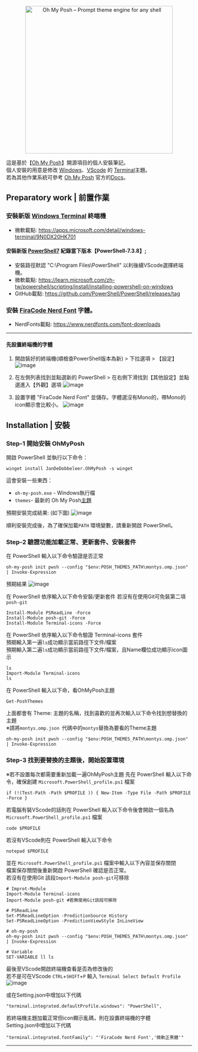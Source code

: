 <!-- markdownlint-disable -->
<p align="center">
  <img
    width="400"
    src="https://raw.githubusercontent.com/jandedobbeleer/oh-my-posh/main/website/static/img/logo.png"
    alt="Oh My Posh – Prompt theme engine for any shell"
  />
</p>

<!-- markdownlint-enable -->

這是基於【[Oh My Posh](https://ohmyposh.dev/)】開源項目的個人安裝筆記。  
個人安裝的用意是修改 [Windows](https://www.microsoft.com/zh-tw/windows)、[VScode](https://code.visualstudio.com/) 的 [Terminal](https://apps.microsoft.com/detail/windows-terminal/9N0DX20HK701)主題。  
若為其他作業系統可參考 [Oh My Posh](https://ohmyposh.dev/) 官方的[Docs](https://ohmyposh.dev/docs/)。

## Preparatory work | 前置作業

### 安裝新版 [Windows Terminal](https://apps.microsoft.com/detail/windows-terminal/9N0DX20HK701) 終端機
* 微軟載點: https://apps.microsoft.com/detail/windows-terminal/9N0DX20HK701

#### 安裝新版  [PowerShell7](https://learn.microsoft.com/zh-tw/powershell/scripting/install/installing-powershell-on-windows) 紀錄當下版本【PowerShell-7.3.8】;
* 安裝路徑默認 "C:\Program Files\PowerShell\" 以利後續VScode選擇終端機。
* 微軟載點: https://learn.microsoft.com/zh-tw/powershell/scripting/install/installing-powershell-on-windows
* GitHub載點: https://github.com/PowerShell/PowerShell/releases/tag
### 安裝 [FiraCode Nerd Font](https://www.nerdfonts.com/font-downloads) 字體。
* NerdFonts載點: https://www.nerdfonts.com/font-downloads
---
#### 先設置終端機的字體
1. 開啟裝好的終端機(順檢查PowerShell版本為新) > 下拉選項 > 【設定】
![image](https://github.com/nicole27313864/Terminal-Themes-Insstall/assets/39577035/92d713e8-7308-4091-8b61-6ffeec5e8cee)

3. 在左側列表找到並點選新的 PowerShell > 在右側下滑找到【其他設定】並點選進入【外觀】選項
![image](https://github.com/nicole27313864/Terminal-Themes-Insstall/assets/39577035/635c1ae8-6cd6-48a8-bd65-cf7e6a36e705)

5. 設置字體 "FiraCode Nerd Font" 並儲存。字體選沒有Mono的，帶Mono的icon顯示會比較小。
![image](https://github.com/nicole27313864/Terminal-Themes-Insstall/assets/39577035/83d6d093-6338-420c-ada4-040ae295f2a8)

## Installation | 安裝
### Step-1 開始安裝 OhMyPosh
開啟 PowerShell 並執行以下命令：
```
winget install JanDeDobbeleer.OhMyPosh -s winget
```
這會安裝一些東西：
* `oh-my-posh.exe` - Windows執行檔
* `themes`- 最新的 Oh My Posh[主題](https://ohmyposh.dev/docs/themes)

預期安裝完成結果: (如下圖)
![image](https://github.com/nicole27313864/Terminal-Themes-Insstall/assets/39577035/57f54346-2ef2-496d-8e6d-5ab57c312bf1)

順利安裝完成後，為了確保加載`PATH` 環境變數，請重新開啟 PowerShell。

### Step-2 驗證功能加載正常、更新套件、安裝套件
在 PowerShell 輸入以下命令驗證是否正常
```
oh-my-posh init pwsh --config "$env:POSH_THEMES_PATH\montys.omp.json" | Invoke-Expression
```
預期結果
![image](https://github.com/nicole27313864/Terminal-Themes-Insstall/assets/39577035/dd2d8e2f-b448-47b3-b6b8-db1c904d7138)


在 PowerShell 依序輸入以下命令安裝/更新套件
若沒有在使用Git可免裝第二項`posh-git`
```=
Install-Module PSReadLine -Force
Install-Module posh-git -Force
Install-Module Terminal-icons -Force
```

在 PowerShell 依序輸入以下命令驗證 Terminal-icons 套件  
預期輸入第一遍`ls`成功顯示當前路徑下文件/檔案  
預期輸入第二遍`ls`成功顯示當前路徑下文件/檔案，且Name欄位成功顯示icon圖示
```=
ls
Import-Module Terminal-icons
ls
```

在 PowerShell 輸入以下命，看OhMyPosh主題
```
Get-PoshThemes
```
上面都會有 Theme: 主題的名稱，找到喜歡的並再次輸入以下命令找到想替換的主題  
※請將`montys.omp.json `代碼中的`montys`替換為要看的Theme主題
```
oh-my-posh init pwsh --config "$env:POSH_THEMES_PATH\montys.omp.json" | Invoke-Expression
```

### Step-3 找到要替換的主題後，開始設置環境
※若不設置每次都需要重新加載一遍OhMyPosh主題
先在 PowerShell 輸入以下命令，確保創建 `Microsoft.PowerShell_profile.ps1` 檔案
```
if (!(Test-Path -Path $PROFILE )) { New-Item -Type File -Path $PROFILE -Force }
```
若電腦有裝VScode的話則在 PowerShell 輸入以下命令後會開啟一個名為 `Microsoft.PowerShell_profile.ps1` 檔案
```
code $PROFILE
```
若沒有VScode則在 PowerShell 輸入以下命令
```
notepad $PROFILE
```

並在 `Microsoft.PowerShell_profile.ps1` 檔案中輸入以下內容並保存關閉  
檔案保存關閉後重新開啟 PowerShell 確認是否正常。  
若沒有在使用Git 該段`Import-Module posh-git`可移除
```
# Improt-Module
Import-Module Terminal-icons
Import-Module posh-git #若無使用Git該段可移除

# PSReadLine
Set-PSReadLineOption -PredictionSource History
Set-PSReadLineOption -PredictionViewStyle InLineView

# oh-my-posh
oh-my-posh init pwsh --config "$env:POSH_THEMES_PATH\montys.omp.json" | Invoke-Expression

# Variable
SET-VARIABLE ll ls
```

最後至VScode開啟終端機查看是否為修改後的  
若不是可在VScode `CTRL`+`SHIFT`+`P` 輸入 `Terminal Select Default Profile`  
![image](https://github.com/nicole27313864/Terminal-Themes-Insstall/assets/39577035/0facaef2-2136-48e2-9347-49dd6e0ef13f)  

或在Setting.json中增加以下代碼
```
"terminal.integrated.defaultProfile.windows": "PowerShell",
```
若終端機主題加載正常但icon顯示亂碼，則在設置終端機的字體  
Setting.json中增加以下代碼
```
"terminal.integrated.fontFamily": "'FiraCode Nerd Font','微軟正黑體'"
```
---
